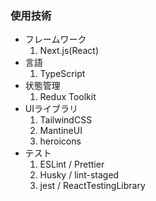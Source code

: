 ### 使用技術
- フレームワーク
  1. Next.js(React)
- 言語
  1. TypeScript
- 状態管理
  1. Redux Toolkit
- UIライブラリ
  1. TailwindCSS
  2. MantineUI
  3. heroicons
- テスト
  1. ESLint / Prettier
  2. Husky / lint-staged
  3. jest / ReactTestingLibrary
